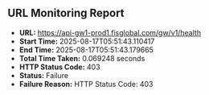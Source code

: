 ## URL Monitoring Report

- **URL:** https://api-gw1-prod1.fisglobal.com/gw/v1/health
- **Start Time:** 2025-08-17T05:51:43.110417
- **End Time:** 2025-08-17T05:51:43.179665
- **Total Time Taken:** 0.069248 seconds
- **HTTP Status Code:** 403
- **Status:** Failure
- **Failure Reason:** HTTP Status Code: 403
